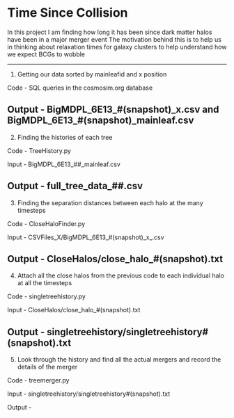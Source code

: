 # Time Since Collision

In this project I am finding how long it has been since dark matter halos have been in a major merger event
The motivation behind this is to help us in thinking about relaxation times for galaxy clusters to help understand how we expect BCGs to wobble

---------------------
1. Getting our data sorted by mainleafid and x position

Code - SQL queries in the cosmosim.org database

Output - BigMDPL_6E13_\#(snapshot)\_x.csv and BigMDPL_6E13_\#(snapshot)\_mainleaf.csv
----------------------
2. Finding the histories of each tree

Code - TreeHistory.py

Input - BigMDPL_6E13_\#\#\_mainleaf.csv

Output - full_tree_data_\#\#.csv
----------------------
3. Finding the separation distances between each halo at the many timesteps

Code - CloseHaloFinder.py

Input - CSVFiles_X/BigMDPL_6E13_\#(snapshot)\_x_.csv

Output - CloseHalos/close_halo_\#(snapshot).txt
----------------------
4. Attach all the close halos from the previous code to each individual halo at all the timesteps

Code - singletreehistory.py

Input - CloseHalos/close_halo_\#(snapshot).txt

Output - singletreehistory/singletreehistory\#(snapshot).txt
----------------------
5. Look through the history and find all the actual mergers and record the details of the merger

Code - treemerger.py

Input - singletreehistory/singletreehistory\#(snapshot).txt

Output -
